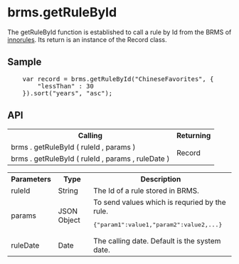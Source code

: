 <H1>brms.getRuleById</H1>

The getRuleById function is established to call a rule by Id from the BRMS of <a href="https://www.escco.co.jp/innorules/">innorules</a>.
Its return is an instance of the Record class.
<h2>Sample</h2>
<pre>
	var record = brms.getRuleById("ChineseFavorites", {
		"lessThan" : 30
	}).sort("years", "asc");
</pre>

<h2>API</h2>

<table>
<tr><th>Calling</th><th>Returning</th></tr>
<tr><td>brms . getRuleById ( ruleId , params  )</td><td rowspan=2>Record</td></tr>
<tr><td>brms . getRuleById ( ruleId , params , ruleDate )</td></tr>
</table>

<table>
<tr><th>Parameters</th><th>Type</th><th>Description</th></tr>
<tr><td>ruleId</td><td>String</td><td>The Id of a rule stored in BRMS.</td></tr>
<tr><td>params</td><td>JSON Object</td>
<td>To send values which is requried by the rule. 
<pre>{"param1":value1,"param2":value2,...}</pre>
<tr><td>ruleDate</td><td>Date</td><td>The calling date. Default is the system date.</td></tr>
</table>


